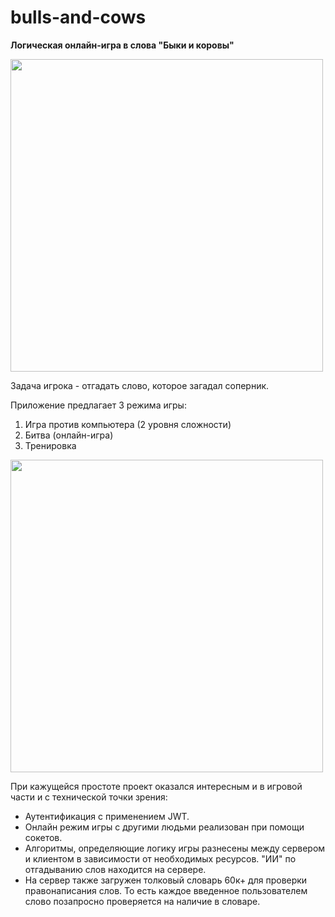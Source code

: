# bulls-and-cows

**Логическая онлайн-игра в слова
"Быки и коровы"**

<img src="https://user-images.githubusercontent.com/95147567/158383588-935ed7b7-f7a1-4670-9c07-dffe8cdcec58.gif" width="500px"/>

Задача игрока - отгадать слово, которое загадал соперник.

Приложение предлагает 3 режима игры:
1. Игра против компьютера (2 уровня сложности)
2. Битва (онлайн-игра)
3. Тренировка


<img src="https://user-images.githubusercontent.com/95147567/158393913-38cdf2b7-da22-4899-9ab7-1b833465540f.jpg" width="500px"/>

При кажущейся простоте проект оказался интересным и в игровой части и с технической точки зрения:
* Аутентификация с применением JWT.
* Онлайн режим игры с другими людьми реализован при помощи сокетов.
* Алгоритмы, определяющие логику игры разнесены между сервером и клиентом в зависимости от необходимых ресурсов. "ИИ" по отгадыванию слов находится на сервере. 
* На сервер также загружен толковый словарь 60к+ для проверки правонаписания слов. То есть каждое введенное пользователем слово позапросно проверяется на наличие в словаре.
